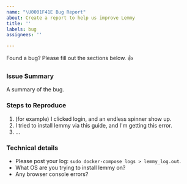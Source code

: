 ```yaml
---
name: "\U0001F41E Bug Report"
about: Create a report to help us improve Lemmy
title: ''
labels: bug
assignees: ''

---
```


Found a bug? Please fill out the sections below. 👍

### Issue Summary

A summary of the bug.


### Steps to Reproduce

1. (for example) I clicked login, and an endless spinner show up.
2. I tried to install lemmy via this guide, and I'm getting this error.
3. ...

### Technical details

* Please post your log: `sudo docker-compose logs > lemmy_log.out`.
* What OS are you trying to install lemmy on? 
* Any browser console errors?
